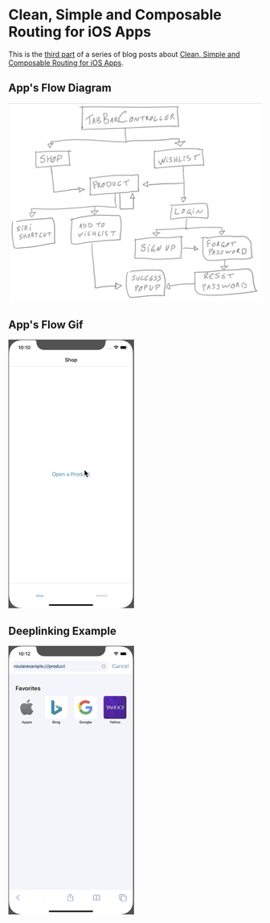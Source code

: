 # Clean, Simple and Composable Routing for iOS Apps

This is the [third part](https://cassiuspacheco.com/unit-testing-composable-routing-in-swift-for-ios-apps-part-3-ck85u05av0018shs1vdc64t23) of a series of blog posts about [Clean, Simple and Composable Routing for iOS Apps](https://hashnode.com/series/clean-simple-and-composable-routing-for-ios-apps-ck7vm42k401n4zis1wu4ar2od).

## App's Flow Diagram

![flow](./Assets/flow.png)

## App's Flow Gif

![flow](./Assets/app.gif)

## Deeplinking Example

![flow](./Assets/deeplink.gif)
